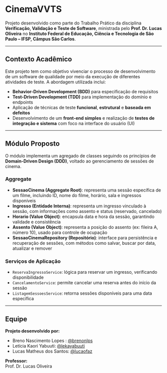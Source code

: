 # CinemaVVTS

Projeto desenvolvido como parte do Trabalho Prático da disciplina **Verificação, Validação e Teste de Software**, ministrada pelo **Prof. Dr. Lucas Oliveira** no **Instituto Federal de Educação, Ciência e Tecnologia de São Paulo – IFSP, Câmpus São Carlos**.

---

## Contexto Acadêmico

Este projeto tem como objetivo vivenciar o processo de desenvolvimento de um software de qualidade por meio da execução de diferentes atividades de teste. A abordagem utilizada inclui:

- **Behavior-Driven Development (BDD)** para especificação de requisitos  
- **Test-Driven Development (TDD)** para implementação do domínio e endpoints  
- Aplicação de técnicas de teste **funcional**, **estrutural** e **baseada em defeitos**  
- Desenvolvimento de um **front-end simples** e realização de **testes de integração e sistema** com foco na interface do usuário (UI)  

---

## Módulo Proposto

O módulo implementa um agregado de classes seguindo os princípios de **Domain-Driven Design (DDD)**, voltado ao gerenciamento de sessões de cinema.

### Aggregate

- **SessaoCinema (Aggregate Root)**: representa uma sessão específica de um filme, incluindo ID, nome do filme, horário, sala e ingressos disponíveis  
- **Ingresso (Entidade Interna)**: representa um ingresso vinculado à sessão, com informações como assento e status (reservado, cancelado)  
- **Horario (Value Object)**: encapsula data e hora da sessão, garantindo validade e consistência  
- **Assento (Value Object)**: representa a posição do assento (ex: fileira A, número 10), usado para controle de ocupação  
- **SessaoCinemaRepository (Repositório)**: interface para persistência e recuperação de sessões, com métodos como salvar, buscar por data, atualizar e remover  

### Serviços de Aplicação

- `ReservaIngressoService`: lógica para reservar um ingresso, verificando disponibilidade  
- `CancelamentoService`: permite cancelar uma reserva antes do início da sessão  
- `ListagemSessoesService`: retorna sessões disponíveis para uma data específica  

---

## Equipe

**Projeto desenvolvido por:**  
- Breno Nascimento Lopes  : [@brenonlps](https://github.com/brenonlps)  
- Letícia Kaori Yabuuti: [@lekayabuuti](https://github.com/lekayabuuti)
- Lucas Matheus dos Santos: [@lucaofaz](https://github.com/LucaoFaz)

**Professor:**  
Prof. Dr. Lucas Oliveira  
